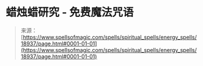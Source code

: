 <!--yml

category: 未分类

date: 2024-06-12 19:00:35

-->

# 蜡烛蜡研究 - 免费魔法咒语

> 来源：[https://www.spellsofmagic.com/spells/spiritual_spells/energy_spells/18937/page.html#0001-01-01](https://www.spellsofmagic.com/spells/spiritual_spells/energy_spells/18937/page.html#0001-01-01)
